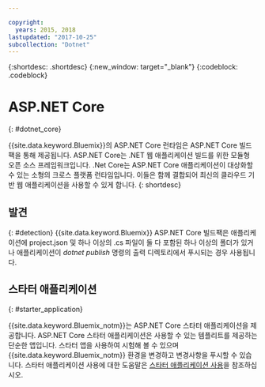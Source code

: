 ```yaml
---

copyright:
  years: 2015, 2018
lastupdated: "2017-10-25"
subcollection: "Dotnet"
---
```


{:shortdesc: .shortdesc}
{:new_window: target="_blank"}
{:codeblock: .codeblock}


# ASP.NET Core
{: #dotnet_core}

{{site.data.keyword.Bluemix}}의 ASP.NET Core 런타임은 ASP.NET Core 빌드팩을 통해 제공됩니다. ASP.NET Core는
.NET 웹 애플리케이션 빌드를 위한 모듈형 오픈 소스 프레임워크입니다.
.Net Core는 ASP.NET Core 애플리케이션이 대상화할 수 있는 소형의 크로스 플랫폼 런타임입니다.
이들은 함께 결합되어 최신의 클라우드 기반 웹 애플리케이션을 사용할 수 있게 합니다.
{: shortdesc}

## 발견
{: #detection}
{{site.data.keyword.Bluemix}} ASP.NET Core 빌드팩은 애플리케이션에 project.json 및 하나 이상의 .cs 파일이 둘 다 포함된 하나 이상의 폴더가 있거나
애플리케이션이 *dotnet publish* 명령의 출력 디렉토리에서 푸시되는 경우 사용됩니다.

## 스타터 애플리케이션
{: #starter_application}

{{site.data.keyword.Bluemix_notm}}는 ASP.NET Core 스타터 애플리케이션을 제공합니다.  ASP.NET Core 스타터 애플리케이션은 사용할 수 있는 템플리트를 제공하는 단순한 앱입니다. 스타터 앱을 사용하여 시험해 볼 수 있으며 {{site.data.keyword.Bluemix_notm}} 환경을 변경하고 변경사항을 푸시할 수 있습니다.  스타터 애플리케이션 사용에 대한 도움말은 [스타터 애플리케이션 사용](docs/runtimes-common/starter_app_usage.html)을 참조하십시오.
